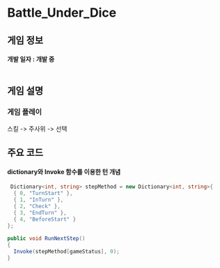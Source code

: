 # Battle_Under_Dice
<div>
    <h2> 게임 정보 </h2>
    <h4> 개발 일자 : 개발 중 <br><br>
    
  </div>
  <div>
    <h2> 게임 설명 </h2>
    <h3> 게임 플레이 </h3>
     스킬 -> 주사위 -> 선택
     
  </div> 
   <div>
       <h2> 주요 코드 </h2>
       <h4> dictionary와 Invoke 함수를 이용한 턴 개념 </h4>
    </div>
    
```csharp
 Dictionary<int, string> stepMethod = new Dictionary<int, string>{
  { 0, "TurnStart" },
  { 1, "InTurn" },
  { 2, "Check" },
  { 3, "EndTurn" },
  { 4, "BeforeStart" }
};
    
public void RunNextStep()
{
  Invoke(stepMethod[gameStatus], 0);
}

```
